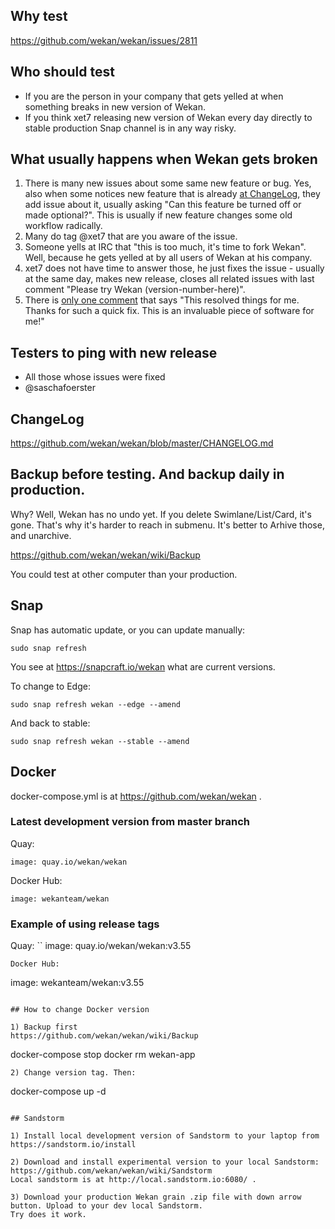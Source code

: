 ## Why test

https://github.com/wekan/wekan/issues/2811

## Who should test
- If you are the person in your company that gets yelled at when something breaks in new version of Wekan.
- If you think xet7 releasing new version of Wekan every day directly to stable production Snap channel is in any way risky.

## What usually happens when Wekan gets broken

1. There is many new issues about some same new feature or bug. Yes, also when some notices new feature that is already [at ChangeLog](https://github.com/wekan/wekan/blob/master/CHANGELOG.md), they add issue about it, usually asking "Can this feature be turned off or made optional?". This is usually if new feature changes some old workflow radically.
2. Many do tag @xet7 that are you aware of the issue.
3. Someone yells at IRC that "this is too much, it's time to fork Wekan". Well, because he gets yelled at by all users of Wekan at his company.
4. xet7 does not have time to answer those, he just fixes the issue - usually at the same day, makes new release, closes all related issues with last comment "Please try Wekan (version-number-here)".
5. There is [only one comment](https://github.com/wekan/wekan/issues/2812#issuecomment-555860032) that says "This resolved things for me. Thanks for such a quick fix. This is an invaluable piece of software for me!"

## Testers to ping with new release
- All those whose issues were fixed
- @saschafoerster 

## ChangeLog

https://github.com/wekan/wekan/blob/master/CHANGELOG.md

## Backup before testing. And backup daily in production.

Why? Well, Wekan has no undo yet. If you delete Swimlane/List/Card, it's gone.
That's why it's harder to reach in submenu. It's better to Arhive those,
and unarchive.

https://github.com/wekan/wekan/wiki/Backup

You could test at other computer than your production.

## Snap

Snap has automatic update, or you can update manually:
```
sudo snap refresh
```
You see at https://snapcraft.io/wekan what are current versions.

To change to Edge:
```
sudo snap refresh wekan --edge --amend
```
And back to stable:
```
sudo snap refresh wekan --stable --amend
```

## Docker

docker-compose.yml is at https://github.com/wekan/wekan .

### Latest development version from master branch

Quay:
```
image: quay.io/wekan/wekan
```
Docker Hub:
```
image: wekanteam/wekan
```

### Example of using release tags

Quay:
``
image: quay.io/wekan/wekan:v3.55
```
Docker Hub:
```
image: wekanteam/wekan:v3.55
```

## How to change Docker version

1) Backup first
https://github.com/wekan/wekan/wiki/Backup

```
docker-compose stop
docker rm wekan-app
```
2) Change version tag. Then:
```
docker-compose up -d
```

## Sandstorm

1) Install local development version of Sandstorm to your laptop from https://sandstorm.io/install

2) Download and install experimental version to your local Sandstorm:
https://github.com/wekan/wekan/wiki/Sandstorm
Local sandstorm is at http://local.sandstorm.io:6080/ .

3) Download your production Wekan grain .zip file with down arrow button. Upload to your dev local Sandstorm.
Try does it work.
